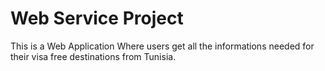 # Web Service Project 

This is a Web Application Where users get all the informations needed for their visa free destinations from Tunisia.